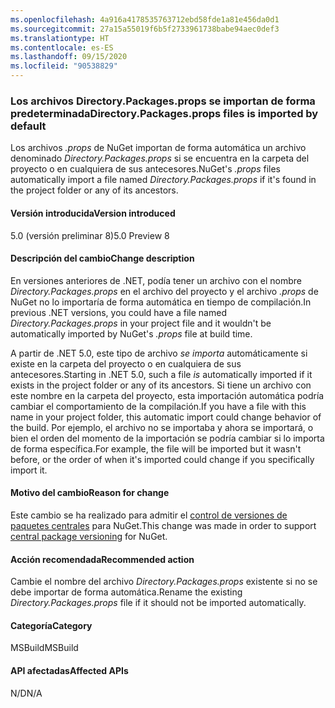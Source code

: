 ```yaml
---
ms.openlocfilehash: 4a916a4178535763712ebd58fde1a81e456da0d1
ms.sourcegitcommit: 27a15a55019f6b5f2733961738babe94aec0def3
ms.translationtype: HT
ms.contentlocale: es-ES
ms.lasthandoff: 09/15/2020
ms.locfileid: "90538829"
---
```

### <a name="directorypackagesprops-files-is-imported-by-default"></a><span data-ttu-id="3a201-101">Los archivos Directory.Packages.props se importan de forma predeterminada</span><span class="sxs-lookup"><span data-stu-id="3a201-101">Directory.Packages.props files is imported by default</span></span>

<span data-ttu-id="3a201-102">Los archivos *.props* de NuGet importan de forma automática un archivo denominado *Directory.Packages.props* si se encuentra en la carpeta del proyecto o en cualquiera de sus antecesores.</span><span class="sxs-lookup"><span data-stu-id="3a201-102">NuGet's *.props* files automatically import a file named *Directory.Packages.props* if it's found in the project folder or any of its ancestors.</span></span>

#### <a name="version-introduced"></a><span data-ttu-id="3a201-103">Versión introducida</span><span class="sxs-lookup"><span data-stu-id="3a201-103">Version introduced</span></span>

<span data-ttu-id="3a201-104">5.0 (versión preliminar 8)</span><span class="sxs-lookup"><span data-stu-id="3a201-104">5.0 Preview 8</span></span>

#### <a name="change-description"></a><span data-ttu-id="3a201-105">Descripción del cambio</span><span class="sxs-lookup"><span data-stu-id="3a201-105">Change description</span></span>

<span data-ttu-id="3a201-106">En versiones anteriores de .NET, podía tener un archivo con el nombre *Directory.Packages.props* en el archivo del proyecto y el archivo *.props* de NuGet no lo importaría de forma automática en tiempo de compilación.</span><span class="sxs-lookup"><span data-stu-id="3a201-106">In previous .NET versions, you could have a file named *Directory.Packages.props* in your project file and it wouldn't be automatically imported by NuGet's *.props* file at build time.</span></span>

<span data-ttu-id="3a201-107">A partir de .NET 5.0, este tipo de archivo *se importa* automáticamente si existe en la carpeta del proyecto o en cualquiera de sus antecesores.</span><span class="sxs-lookup"><span data-stu-id="3a201-107">Starting in .NET 5.0, such a file *is* automatically imported if it exists in the project folder or any of its ancestors.</span></span> <span data-ttu-id="3a201-108">Si tiene un archivo con este nombre en la carpeta del proyecto, esta importación automática podría cambiar el comportamiento de la compilación.</span><span class="sxs-lookup"><span data-stu-id="3a201-108">If you have a file with this name in your project folder, this automatic import could change behavior of the build.</span></span> <span data-ttu-id="3a201-109">Por ejemplo, el archivo no se importaba y ahora se importará, o bien el orden del momento de la importación se podría cambiar si lo importa de forma específica.</span><span class="sxs-lookup"><span data-stu-id="3a201-109">For example, the file will be imported but it wasn't before, or the order of when it's imported could change if you specifically import it.</span></span>

#### <a name="reason-for-change"></a><span data-ttu-id="3a201-110">Motivo del cambio</span><span class="sxs-lookup"><span data-stu-id="3a201-110">Reason for change</span></span>

<span data-ttu-id="3a201-111">Este cambio se ha realizado para admitir el [control de versiones de paquetes centrales](https://github.com/NuGet/Home/wiki/Centrally-managing-NuGet-package-versions) para NuGet.</span><span class="sxs-lookup"><span data-stu-id="3a201-111">This change was made in order to support [central package versioning](https://github.com/NuGet/Home/wiki/Centrally-managing-NuGet-package-versions) for NuGet.</span></span>

#### <a name="recommended-action"></a><span data-ttu-id="3a201-112">Acción recomendada</span><span class="sxs-lookup"><span data-stu-id="3a201-112">Recommended action</span></span>

<span data-ttu-id="3a201-113">Cambie el nombre del archivo *Directory.Packages.props* existente si no se debe importar de forma automática.</span><span class="sxs-lookup"><span data-stu-id="3a201-113">Rename the existing *Directory.Packages.props* file if it should not be imported automatically.</span></span>

#### <a name="category"></a><span data-ttu-id="3a201-114">Categoría</span><span class="sxs-lookup"><span data-stu-id="3a201-114">Category</span></span>

<span data-ttu-id="3a201-115">MSBuild</span><span class="sxs-lookup"><span data-stu-id="3a201-115">MSBuild</span></span>

#### <a name="affected-apis"></a><span data-ttu-id="3a201-116">API afectadas</span><span class="sxs-lookup"><span data-stu-id="3a201-116">Affected APIs</span></span>

<span data-ttu-id="3a201-117">N/D</span><span class="sxs-lookup"><span data-stu-id="3a201-117">N/A</span></span>

<!--

#### Affected APIs

Not detectable via API analysis.

-->
